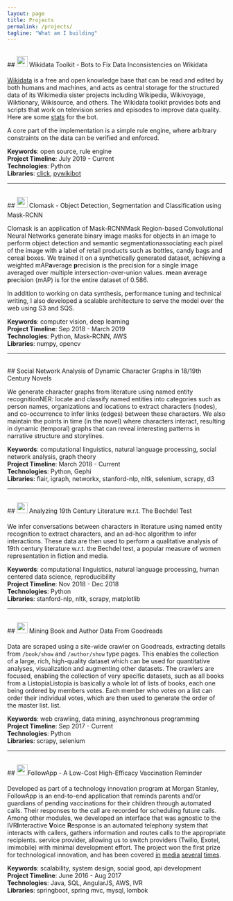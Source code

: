 ```yaml
---
layout: page
title: Projects
permalink: /projects/
tagline: "What am I building"
---
```

<br/>
## <a class="githubIcon" href="https://github.com/havanagrawal/wikidata-toolkit"><img src="{{ site.url }}/assets/img/github.png" width="25" height="25" style="padding: 0px 0px 8px 0px"/></a> Wikidata Toolkit - Bots to Fix Data Inconsistencies on Wikidata

[Wikidata](https://www.wikidata.org) is a free and open knowledge base that can be read and edited by both humans and machines, and acts as central storage for the structured data of its Wikimedia sister projects including Wikipedia, Wikivoyage, Wiktionary, Wikisource, and others. The Wikidata toolkit provides bots and scripts that work on television series and episodes to improve data quality. Here are some [stats](https://xtools.wmflabs.org/ec/www.wikidata.org/TheFireBenderBot) for the bot.

A core part of the implementation is a simple rule engine, where arbitrary constraints on the data can be verified and enforced.

**Keywords**: open source, rule engine  
**Project Timeline**: July 2019 - Current  
**Technologies**: Python  
**Libraries**: [click](https://click.palletsprojects.com/en/7.x/), [pywikibot](https://doc.wikimedia.org/pywikibot/master/)  

---
<br/>
## <a class="githubIcon" href="https://github.com/havanagrawal/clomask"><img src="{{ site.url }}/assets/img/github.png" width="25" height="25" style="padding: 0px 0px 8px 0px"/></a> Clomask - Object Detection, Segmentation and Classification using Mask-RCNN

Clomask is an application of <span class="tooltip">Mask-RCNN<span class="tooltiptext">Mask Region-based Convolutional Neural Networks generate binary image masks for objects in an image</span></span> to perform object detection and <span class="tooltip">semantic segmentation<span class="tooltiptext">associating each pixel of the image with a label</span></span> of retail products such as bottles, candy bags and cereal boxes. We trained it on a synthetically generated dataset, achieving a weighted <span class="tooltip">mAP<span class="tooltiptext"><b>a</b>verage <b>p</b>recision is the precision for a single image averaged over multiple intersection-over-union values. <b>m</b>ean <b>a</b>verage <b>p</b>recision (mAP) is for the entire dataset</span></span> of 0.586.

In addition to working on data synthesis, performance tuning and technical writing, I also developed a scalable architecture to serve the model over the web using S3 and SQS.

**Keywords**: computer vision, deep learning  
**Project Timeline**: Sep 2018 - March 2019  
**Technologies**: Python, Mask-RCNN, AWS  
**Libraries**: numpy, opencv  

---  
<br/>
## Social Network Analysis of Dynamic Character Graphs in 18/19th Century Novels

We generate character graphs from literature using <span class="tooltip">named entity recognition<span class="tooltiptext">NER: locate and classify named entities into categories such as person names, organizations and locations</span></span> to extract characters (nodes), and co-occurrence to infer links (edges) between these characters. We also maintain the points in time (in the novel) where characters interact, resulting in dynamic (temporal) graphs that can reveal interesting patterns in narrative structure and storylines.

**Keywords**: computational linguistics, natural language processing, social network analysis, graph theory  
**Project Timeline**: March 2018 - Current  
**Technologies**: Python, Gephi  
**Libraries**: flair, igraph, networkx, stanford-nlp, nltk, selenium, scrapy, d3  

---  
<br/>
## <a class="githubIcon" href="https://github.com/havanagrawal/data-512-final-project"><img src="{{ site.url }}/assets/img/github.png" width="25" height="25" style="padding: 0px 0px 8px 0px"/></a> Analyzing 19th Century Literature w.r.t. The Bechdel Test

We infer conversations between characters in literature using named entity recognition to extract characters, and an ad-hoc algorithm to infer interactions. These data are then used to perform a qualitative analysis of 19th century literature w.r.t. the Bechdel test, a popular measure of women representation in fiction and media.

**Keywords**: computational linguistics, natural language processing, human centered data science, reproducibility  
**Project Timeline**: Nov 2018 - Dec 2018  
**Technologies**: Python  
**Libraries**: stanford-nlp, nltk, scrapy, matplotlib  

---  
<br/>
## <a class="githubIcon" href="https://github.com/havanagrawal/GoodreadsScraper"><img src="{{ site.url }}/assets/img/github.png" width="25" height="25" style="padding: 0px 0px 8px 0px"/></a> Mining Book and Author Data From Goodreads

Data are scraped using a site-wide crawler on Goodreads, extracting details from `/book/show` and `/author/show` type pages. This enables the collection of a large, rich, high-quality dataset which can be used for quantitative analyses, visualization and augmenting other datasets. The crawlers are focused, enabling the collection of very specific datasets, such as all books from a <span class="tooltip">Listopia<span class="tooltiptext">Listopia is basically a whole lot of lists of books, each one being ordered by members votes. Each member who votes on a list can order their individual votes, which are then used to generate the order of the master list.</span></span> list.

**Keywords**: web crawling, data mining, asynchronous programming  
**Project Timeline**: Sep 2017 - Current  
**Technologies**: Python  
**Libraries**: scrapy, selenium  

---  
<br/>
## <a class="githubIcon" href="https://github.com/Morgan-Stanley/followapp-core"><img src="{{ site.url }}/assets/img/github.png" width="25" height="25" style="padding: 0px 0px 8px 0px"/></a>FollowApp - A Low-Cost High-Efficacy Vaccination Reminder

Developed as part of a technology innovation program at Morgan Stanley, FollowApp is an end-to-end application that reminds parents and/or guardians of pending vaccinations for their children through automated calls. Their responses to the call are recorded for scheduling future calls. Among other modules, we developed an interface that was agnostic to the <span class="tooltip">IVR<span class="tooltiptext"><b>I</b>nteractive <b>V</b>oice <b>R</b>esponse is an automated telephony system that interacts with callers, gathers information and routes calls to the appropriate recipients.</span></span> service provider, allowing us to switch providers (Twilio, Exotel, imimobile) with minimal development effort. The project won the first prize for technological innovation, and has been covered [in](https://www.thebetterindia.com/121451/this-mumbai-womans-app-is-helping-slum-mothers-get-their-kids-vaccinated-on-time/) [media](https://twitter.com/morganstanley/status/930654095542771713?lang=en) [several](https://www.mid-day.com/articles/mumbai-news-mumbai-techie-creates-app-to-help-mothers-remember-when-to-vaccinate-children/18772196) [times](https://www.thehindu.com/news/cities/mumbai/an-app-that-beeps-vaccination-reminders/article21236265.ece).   

**Keywords**: scalability, system design, social good, api development  
**Project Timeline**: June 2016 - Aug 2017  
**Technologies**: Java, SQL, AngularJS, AWS, IVR  
**Libraries**: springboot, spring mvc, mysql, lombok  
